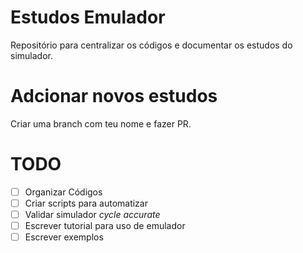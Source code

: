 # Estudos Emulador

Repositório para centralizar os códigos e documentar os estudos do simulador.

# Adcionar novos estudos

Criar uma branch com teu nome e fazer PR.

# TODO

- [ ] Organizar Códigos
- [ ] Criar scripts para automatizar
- [ ] Validar simulador *cycle accurate*
- [ ] Escrever tutorial para uso de emulador
- [ ] Escrever exemplos 
